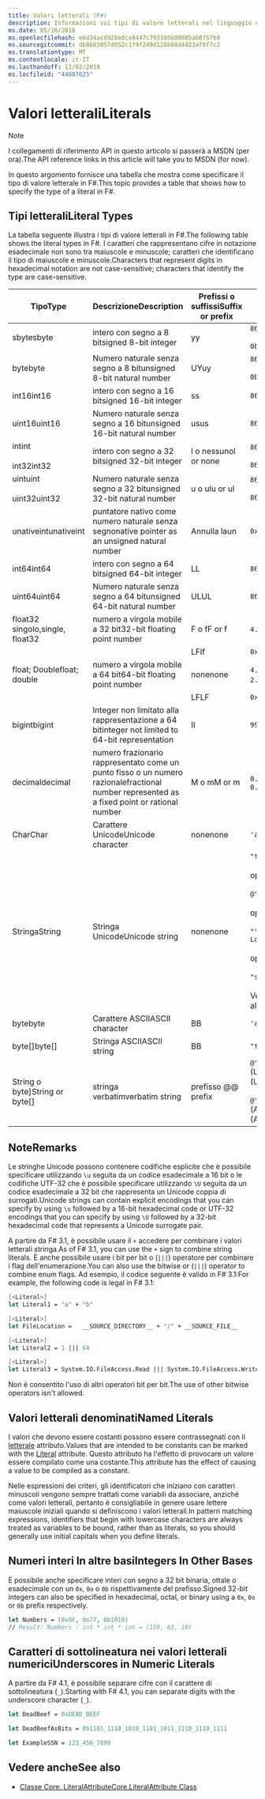 ```yaml
---
title: Valori letterali (F#)
description: Informazioni sui tipi di valore letterali nel linguaggio di programmazione F#.
ms.date: 05/16/2016
ms.openlocfilehash: e6d34acd928edce8447c793105b08085ab0757b9
ms.sourcegitcommit: db8b83057d052c1f9f249d128b08d4423af0f7c2
ms.translationtype: MT
ms.contentlocale: it-IT
ms.lasthandoff: 11/02/2018
ms.locfileid: "44087625"
---
```

# <a name="literals"></a><span data-ttu-id="0293b-103">Valori letterali</span><span class="sxs-lookup"><span data-stu-id="0293b-103">Literals</span></span>

> [!NOTE]
<span data-ttu-id="0293b-104">I collegamenti di riferimento API in questo articolo si passerà a MSDN (per ora).</span><span class="sxs-lookup"><span data-stu-id="0293b-104">The API reference links in this article will take you to MSDN (for now).</span></span>

<span data-ttu-id="0293b-105">In questo argomento fornisce una tabella che mostra come specificare il tipo di valore letterale in F#.</span><span class="sxs-lookup"><span data-stu-id="0293b-105">This topic provides a table that shows how to specify the type of a literal in F#.</span></span>

## <a name="literal-types"></a><span data-ttu-id="0293b-106">Tipi letterali</span><span class="sxs-lookup"><span data-stu-id="0293b-106">Literal Types</span></span>

<span data-ttu-id="0293b-107">La tabella seguente illustra i tipi di valore letterali in F#.</span><span class="sxs-lookup"><span data-stu-id="0293b-107">The following table shows the literal types in F#.</span></span> <span data-ttu-id="0293b-108">I caratteri che rappresentano cifre in notazione esadecimale non sono tra maiuscole e minuscole; caratteri che identificano il tipo di maiuscole e minuscole.</span><span class="sxs-lookup"><span data-stu-id="0293b-108">Characters that represent digits in hexadecimal notation are not case-sensitive; characters that identify the type are case-sensitive.</span></span>

|<span data-ttu-id="0293b-109">Tipo</span><span class="sxs-lookup"><span data-stu-id="0293b-109">Type</span></span>|<span data-ttu-id="0293b-110">Descrizione</span><span class="sxs-lookup"><span data-stu-id="0293b-110">Description</span></span>|<span data-ttu-id="0293b-111">Prefissi o suffissi</span><span class="sxs-lookup"><span data-stu-id="0293b-111">Suffix or prefix</span></span>|<span data-ttu-id="0293b-112">Esempi</span><span class="sxs-lookup"><span data-stu-id="0293b-112">Examples</span></span>|
|----|-----------|----------------|--------|
|<span data-ttu-id="0293b-113">sbyte</span><span class="sxs-lookup"><span data-stu-id="0293b-113">sbyte</span></span>|<span data-ttu-id="0293b-114">intero con segno a 8 bit</span><span class="sxs-lookup"><span data-stu-id="0293b-114">signed 8-bit integer</span></span>|<span data-ttu-id="0293b-115">y</span><span class="sxs-lookup"><span data-stu-id="0293b-115">y</span></span>|`86y`<br /><br />`0b00000101y`|
|<span data-ttu-id="0293b-116">byte</span><span class="sxs-lookup"><span data-stu-id="0293b-116">byte</span></span>|<span data-ttu-id="0293b-117">Numero naturale senza segno a 8 bit</span><span class="sxs-lookup"><span data-stu-id="0293b-117">unsigned 8-bit natural number</span></span>|<span data-ttu-id="0293b-118">UY</span><span class="sxs-lookup"><span data-stu-id="0293b-118">uy</span></span>|`86uy`<br /><br />`0b00000101uy`|
|<span data-ttu-id="0293b-119">int16</span><span class="sxs-lookup"><span data-stu-id="0293b-119">int16</span></span>|<span data-ttu-id="0293b-120">intero con segno a 16 bit</span><span class="sxs-lookup"><span data-stu-id="0293b-120">signed 16-bit integer</span></span>|<span data-ttu-id="0293b-121">s</span><span class="sxs-lookup"><span data-stu-id="0293b-121">s</span></span>|`86s`|
|<span data-ttu-id="0293b-122">uint16</span><span class="sxs-lookup"><span data-stu-id="0293b-122">uint16</span></span>|<span data-ttu-id="0293b-123">Numero naturale senza segno a 16 bit</span><span class="sxs-lookup"><span data-stu-id="0293b-123">unsigned 16-bit natural number</span></span>|<span data-ttu-id="0293b-124">us</span><span class="sxs-lookup"><span data-stu-id="0293b-124">us</span></span>|`86us`|
|<span data-ttu-id="0293b-125">int</span><span class="sxs-lookup"><span data-stu-id="0293b-125">int</span></span><br /><br /><span data-ttu-id="0293b-126">int32</span><span class="sxs-lookup"><span data-stu-id="0293b-126">int32</span></span>|<span data-ttu-id="0293b-127">intero con segno a 32 bit</span><span class="sxs-lookup"><span data-stu-id="0293b-127">signed 32-bit integer</span></span>|<span data-ttu-id="0293b-128">l o nessuno</span><span class="sxs-lookup"><span data-stu-id="0293b-128">l or none</span></span>|`86`<br /><br />`86l`|
|<span data-ttu-id="0293b-129">uint</span><span class="sxs-lookup"><span data-stu-id="0293b-129">uint</span></span><br /><br /><span data-ttu-id="0293b-130">uint32</span><span class="sxs-lookup"><span data-stu-id="0293b-130">uint32</span></span>|<span data-ttu-id="0293b-131">Numero naturale senza segno a 32 bit</span><span class="sxs-lookup"><span data-stu-id="0293b-131">unsigned 32-bit natural number</span></span>|<span data-ttu-id="0293b-132">u o ul</span><span class="sxs-lookup"><span data-stu-id="0293b-132">u or ul</span></span>|`86u`<br /><br />`86ul`|
|<span data-ttu-id="0293b-133">unativeint</span><span class="sxs-lookup"><span data-stu-id="0293b-133">unativeint</span></span>|<span data-ttu-id="0293b-134">puntatore nativo come numero naturale senza segno</span><span class="sxs-lookup"><span data-stu-id="0293b-134">native pointer as an unsigned natural number</span></span>|<span data-ttu-id="0293b-135">Annulla la</span><span class="sxs-lookup"><span data-stu-id="0293b-135">un</span></span>|`0x00002D3Fun`|
|<span data-ttu-id="0293b-136">int64</span><span class="sxs-lookup"><span data-stu-id="0293b-136">int64</span></span>|<span data-ttu-id="0293b-137">intero con segno a 64 bit</span><span class="sxs-lookup"><span data-stu-id="0293b-137">signed 64-bit integer</span></span>|<span data-ttu-id="0293b-138">L</span><span class="sxs-lookup"><span data-stu-id="0293b-138">L</span></span>|`86L`|
|<span data-ttu-id="0293b-139">uint64</span><span class="sxs-lookup"><span data-stu-id="0293b-139">uint64</span></span>|<span data-ttu-id="0293b-140">Numero naturale senza segno a 64 bit</span><span class="sxs-lookup"><span data-stu-id="0293b-140">unsigned 64-bit natural number</span></span>|<span data-ttu-id="0293b-141">UL</span><span class="sxs-lookup"><span data-stu-id="0293b-141">UL</span></span>|`86UL`|
|<span data-ttu-id="0293b-142">float32 singolo,</span><span class="sxs-lookup"><span data-stu-id="0293b-142">single, float32</span></span>|<span data-ttu-id="0293b-143">numero a virgola mobile a 32 bit</span><span class="sxs-lookup"><span data-stu-id="0293b-143">32-bit floating point number</span></span>|<span data-ttu-id="0293b-144">F o f</span><span class="sxs-lookup"><span data-stu-id="0293b-144">F or f</span></span>|<span data-ttu-id="0293b-145">`4.14F` o `4.14f`</span><span class="sxs-lookup"><span data-stu-id="0293b-145">`4.14F` or `4.14f`</span></span>|
|||<span data-ttu-id="0293b-146">LF</span><span class="sxs-lookup"><span data-stu-id="0293b-146">lf</span></span>|`0x00000000lf`|
|<span data-ttu-id="0293b-147">float; Double</span><span class="sxs-lookup"><span data-stu-id="0293b-147">float; double</span></span>|<span data-ttu-id="0293b-148">numero a virgola mobile a 64 bit</span><span class="sxs-lookup"><span data-stu-id="0293b-148">64-bit floating point number</span></span>|<span data-ttu-id="0293b-149">none</span><span class="sxs-lookup"><span data-stu-id="0293b-149">none</span></span>|<span data-ttu-id="0293b-150">`4.14` o `2.3E+32` o `2.3e+32`</span><span class="sxs-lookup"><span data-stu-id="0293b-150">`4.14` or `2.3E+32` or `2.3e+32`</span></span>|
|||<span data-ttu-id="0293b-151">LF</span><span class="sxs-lookup"><span data-stu-id="0293b-151">LF</span></span>|`0x0000000000000000LF`|
|<span data-ttu-id="0293b-152">bigint</span><span class="sxs-lookup"><span data-stu-id="0293b-152">bigint</span></span>|<span data-ttu-id="0293b-153">Integer non limitato alla rappresentazione a 64 bit</span><span class="sxs-lookup"><span data-stu-id="0293b-153">integer not limited to 64-bit representation</span></span>|<span data-ttu-id="0293b-154">I</span><span class="sxs-lookup"><span data-stu-id="0293b-154">I</span></span>|`9999999999999999999999999999I`|
|<span data-ttu-id="0293b-155">decimal</span><span class="sxs-lookup"><span data-stu-id="0293b-155">decimal</span></span>|<span data-ttu-id="0293b-156">numero frazionario rappresentato come un punto fisso o un numero razionale</span><span class="sxs-lookup"><span data-stu-id="0293b-156">fractional number represented as a fixed point or rational number</span></span>|<span data-ttu-id="0293b-157">M o m</span><span class="sxs-lookup"><span data-stu-id="0293b-157">M or m</span></span>|<span data-ttu-id="0293b-158">`0.7833M` o `0.7833m`</span><span class="sxs-lookup"><span data-stu-id="0293b-158">`0.7833M` or `0.7833m`</span></span>|
|<span data-ttu-id="0293b-159">Char</span><span class="sxs-lookup"><span data-stu-id="0293b-159">Char</span></span>|<span data-ttu-id="0293b-160">Carattere Unicode</span><span class="sxs-lookup"><span data-stu-id="0293b-160">Unicode character</span></span>|<span data-ttu-id="0293b-161">none</span><span class="sxs-lookup"><span data-stu-id="0293b-161">none</span></span>|`'a'`|
|<span data-ttu-id="0293b-162">Stringa</span><span class="sxs-lookup"><span data-stu-id="0293b-162">String</span></span>|<span data-ttu-id="0293b-163">Stringa Unicode</span><span class="sxs-lookup"><span data-stu-id="0293b-163">Unicode string</span></span>|<span data-ttu-id="0293b-164">none</span><span class="sxs-lookup"><span data-stu-id="0293b-164">none</span></span>|`"text\n"`<br /><br /><span data-ttu-id="0293b-165">oppure</span><span class="sxs-lookup"><span data-stu-id="0293b-165">or</span></span><br /><br />`@"c:\filename"`<br /><br /><span data-ttu-id="0293b-166">oppure</span><span class="sxs-lookup"><span data-stu-id="0293b-166">or</span></span><br /><br />`"""<book title="Paradise Lost">"""`<br /><br /><span data-ttu-id="0293b-167">oppure</span><span class="sxs-lookup"><span data-stu-id="0293b-167">or</span></span><br /><br />`"string1" + "string2"`<br /><br /><span data-ttu-id="0293b-168">Vedere anche [stringhe](Strings.md).</span><span class="sxs-lookup"><span data-stu-id="0293b-168">See also [Strings](Strings.md).</span></span>|
|<span data-ttu-id="0293b-169">byte</span><span class="sxs-lookup"><span data-stu-id="0293b-169">byte</span></span>|<span data-ttu-id="0293b-170">Carattere ASCII</span><span class="sxs-lookup"><span data-stu-id="0293b-170">ASCII character</span></span>|<span data-ttu-id="0293b-171">B</span><span class="sxs-lookup"><span data-stu-id="0293b-171">B</span></span>|`'a'B`|
|<span data-ttu-id="0293b-172">byte[]</span><span class="sxs-lookup"><span data-stu-id="0293b-172">byte[]</span></span>|<span data-ttu-id="0293b-173">Stringa ASCII</span><span class="sxs-lookup"><span data-stu-id="0293b-173">ASCII string</span></span>|<span data-ttu-id="0293b-174">B</span><span class="sxs-lookup"><span data-stu-id="0293b-174">B</span></span>|`"text"B`|
|<span data-ttu-id="0293b-175">String o byte]</span><span class="sxs-lookup"><span data-stu-id="0293b-175">String or byte[]</span></span>|<span data-ttu-id="0293b-176">stringa verbatim</span><span class="sxs-lookup"><span data-stu-id="0293b-176">verbatim string</span></span>|<span data-ttu-id="0293b-177">prefisso @</span><span class="sxs-lookup"><span data-stu-id="0293b-177">@ prefix</span></span>|<span data-ttu-id="0293b-178">`@"\\server\share"` (Unicode)</span><span class="sxs-lookup"><span data-stu-id="0293b-178">`@"\\server\share"` (Unicode)</span></span><br /><br /><span data-ttu-id="0293b-179">`@"\\server\share"B` (ASCII)</span><span class="sxs-lookup"><span data-stu-id="0293b-179">`@"\\server\share"B` (ASCII)</span></span>|

## <a name="remarks"></a><span data-ttu-id="0293b-180">Note</span><span class="sxs-lookup"><span data-stu-id="0293b-180">Remarks</span></span>

<span data-ttu-id="0293b-181">Le stringhe Unicode possono contenere codifiche esplicite che è possibile specificare utilizzando `\u` seguita da un codice esadecimale a 16 bit o le codifiche UTF-32 che è possibile specificare utilizzando `\U` seguita da un codice esadecimale a 32 bit che rappresenta un Unicode coppia di surrogati.</span><span class="sxs-lookup"><span data-stu-id="0293b-181">Unicode strings can contain explicit encodings that you can specify by using `\u` followed by a 16-bit hexadecimal code or UTF-32 encodings that you can specify by using `\U` followed by a 32-bit hexadecimal code that represents a Unicode surrogate pair.</span></span>

<span data-ttu-id="0293b-182">A partire da F# 3.1, è possibile usare il `+` accedere per combinare i valori letterali stringa.</span><span class="sxs-lookup"><span data-stu-id="0293b-182">As of F# 3.1, you can use the `+` sign to combine string literals.</span></span> <span data-ttu-id="0293b-183">È anche possibile usare i bit per bit o (`|||`) operatore per combinare i flag dell'enumerazione.</span><span class="sxs-lookup"><span data-stu-id="0293b-183">You can also use the bitwise or (`|||`) operator to combine enum flags.</span></span> <span data-ttu-id="0293b-184">Ad esempio, il codice seguente è valido in F# 3.1:</span><span class="sxs-lookup"><span data-stu-id="0293b-184">For example, the following code is legal in F# 3.1:</span></span>

```fsharp
[<Literal>]
let Literal1 = "a" + "b"

[<Literal>]
let FileLocation =   __SOURCE_DIRECTORY__ + "/" + __SOURCE_FILE__

[<Literal>]
let Literal2 = 1 ||| 64

[<Literal>]
let Literal3 = System.IO.FileAccess.Read ||| System.IO.FileAccess.Write
```

<span data-ttu-id="0293b-185">Non è consentito l'uso di altri operatori bit per bit.</span><span class="sxs-lookup"><span data-stu-id="0293b-185">The use of other bitwise operators isn't allowed.</span></span>

## <a name="named-literals"></a><span data-ttu-id="0293b-186">Valori letterali denominati</span><span class="sxs-lookup"><span data-stu-id="0293b-186">Named Literals</span></span>

<span data-ttu-id="0293b-187">I valori che devono essere costanti possono essere contrassegnati con il [letterale](https://msdn.microsoft.com/library/465f36ce-d146-41c0-b425-679c509cd285) attributo.</span><span class="sxs-lookup"><span data-stu-id="0293b-187">Values that are intended to be constants can be marked with the [Literal](https://msdn.microsoft.com/library/465f36ce-d146-41c0-b425-679c509cd285) attribute.</span></span> <span data-ttu-id="0293b-188">Questo attributo ha l'effetto di provocare un valore essere compilato come una costante.</span><span class="sxs-lookup"><span data-stu-id="0293b-188">This attribute has the effect of causing a value to be compiled as a constant.</span></span>

<span data-ttu-id="0293b-189">Nelle espressioni dei criteri, gli identificatori che iniziano con caratteri minuscoli vengono sempre trattati come variabili da associare, anziché come valori letterali, pertanto è consigliabile in genere usare lettere maiuscole iniziali quando si definiscono i valori letterali.</span><span class="sxs-lookup"><span data-stu-id="0293b-189">In pattern matching expressions, identifiers that begin with lowercase characters are always treated as variables to be bound, rather than as literals, so you should generally use initial capitals when you define literals.</span></span>

## <a name="integers-in-other-bases"></a><span data-ttu-id="0293b-190">Numeri interi In altre basi</span><span class="sxs-lookup"><span data-stu-id="0293b-190">Integers In Other Bases</span></span>

<span data-ttu-id="0293b-191">È possibile anche specificare interi con segno a 32 bit binaria, ottale o esadecimale con un `0x`, `0o` o `0b` rispettivamente del prefisso.</span><span class="sxs-lookup"><span data-stu-id="0293b-191">Signed 32-bit integers can also be specified in hexadecimal, octal, or binary using a `0x`, `0o` or `0b` prefix respectively.</span></span>

```fsharp
let Numbers = (0x9F, 0o77, 0b1010)
// Result: Numbers : int * int * int = (159, 63, 10)
```

## <a name="underscores-in-numeric-literals"></a><span data-ttu-id="0293b-192">Caratteri di sottolineatura nei valori letterali numerici</span><span class="sxs-lookup"><span data-stu-id="0293b-192">Underscores in Numeric Literals</span></span>

<span data-ttu-id="0293b-193">A partire da F# 4.1, è possibile separare cifre con il carattere di sottolineatura (`_`).</span><span class="sxs-lookup"><span data-stu-id="0293b-193">Starting with F# 4.1, you can separate digits with the underscore character (`_`).</span></span>

```fsharp
let DeadBeef = 0xDEAD_BEEF

let DeadBeefAsBits = 0b1101_1110_1010_1101_1011_1110_1110_1111

let ExampleSSN = 123_456_7890
```

## <a name="see-also"></a><span data-ttu-id="0293b-194">Vedere anche</span><span class="sxs-lookup"><span data-stu-id="0293b-194">See also</span></span>

- [<span data-ttu-id="0293b-195">Classe Core. LiteralAttribute</span><span class="sxs-lookup"><span data-stu-id="0293b-195">Core.LiteralAttribute Class</span></span>](https://msdn.microsoft.com/visualfsharpdocs/conceptual/core.literalattribute-class-%5bfsharp%5d)
